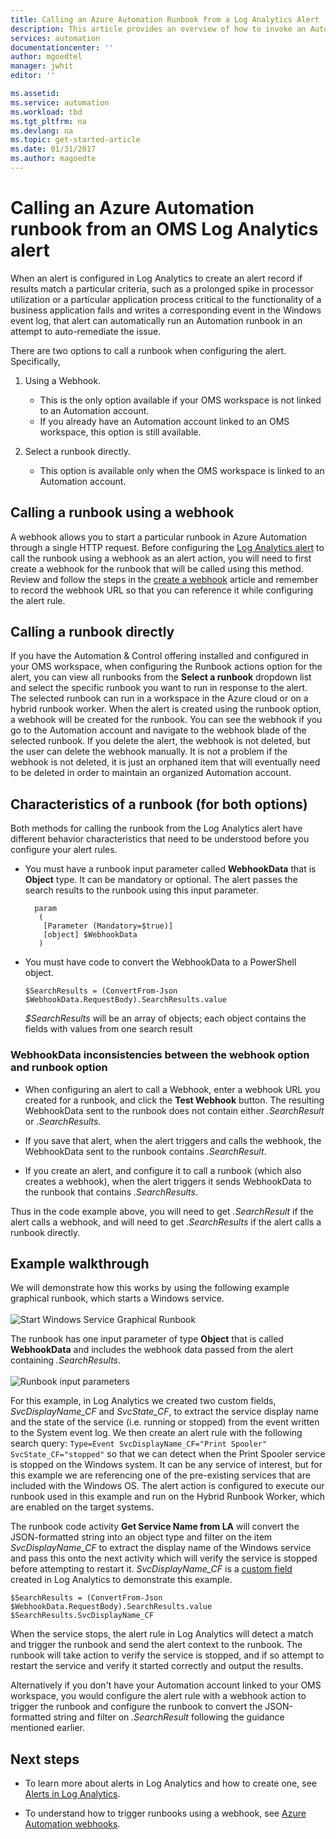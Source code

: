 ```yaml
---
title: Calling an Azure Automation Runbook from a Log Analytics Alert | Microsoft Docs
description: This article provides an overview of how to invoke an Automation runbook from a Microsoft OMS Log Analytics alert.
services: automation
documentationcenter: ''
author: mgoedtel
manager: jwhit
editor: ''

ms.assetid:
ms.service: automation
ms.workload: tbd
ms.tgt_pltfrm: na
ms.devlang: na
ms.topic: get-started-article
ms.date: 01/31/2017
ms.author: magoedte
---
```


# Calling an Azure Automation runbook from an OMS Log Analytics alert

When an alert is configured in Log Analytics to create an alert record if results match a particular criteria, such as a prolonged spike in processor utilization or a particular application process critical to the functionality of a business application fails and writes a corresponding event in the Windows event log, that alert can automatically run an Automation runbook in an attempt to auto-remediate the issue.  

There are two options to call a runbook when configuring the alert.  Specifically,

1. Using a Webhook.
   * This is the only option available if your OMS workspace is not linked to an Automation account.
   * If you already have an Automation account linked to an OMS workspace, this option is still available.  

2. Select a runbook directly.
   * This option is available only when the OMS workspace is linked to an Automation account.  

## Calling a runbook using a webhook

A webhook allows you to start a particular runbook in Azure Automation through a single HTTP request.  Before configuring the [Log Analytics alert](../log-analytics/log-analytics-alerts.md#alert-rules) to call the runbook using a webhook as an alert action, you will need to first create a webhook for the runbook that will be called using this method.  Review and follow the steps in the [create a webhook](automation-webhooks.md#creating-a-webhook) article and remember to record the webhook URL so that you can reference it while configuring the alert rule.   

## Calling a runbook directly

If you have the Automation & Control offering installed and configured in your OMS workspace, when configuring the Runbook actions option for the alert, you can view all runbooks from the **Select a runbook** dropdown list and select the specific runbook you want to run in response to the alert.  The selected runbook can run in a workspace in the Azure cloud or on a hybrid runbook worker.  When the alert is created using the runbook option, a webhook will be created for the runbook.  You can see the webhook if you go to the Automation account and navigate to the webhook blade of the selected runbook.  If you delete the alert, the webhook is not deleted, but the user can delete the webhook manually.  It is not a problem if the webhook is not deleted, it is just an orphaned item that will eventually need to be deleted in order to maintain an organized Automation account.  

## Characteristics of a runbook (for both options)

Both methods for calling the runbook from the Log Analytics alert have different behavior characteristics that need to be understood before you configure your alert rules.  

* You must have a runbook input parameter called **WebhookData** that is **Object** type.  It can be mandatory or optional.  The alert passes the search results to the runbook using this input parameter.

        param  
	     (  
	      [Parameter (Mandatory=$true)]  
	      [object] $WebhookData  
         )

*  You must have code to convert the WebhookData to a PowerShell object.

	`$SearchResults = (ConvertFrom-Json $WebhookData.RequestBody).SearchResults.value`

	*$SearchResults* will be an array of objects; each object contains the fields with values from one search result

### WebhookData inconsistencies between the webhook option and runbook option

* When configuring an alert to call a Webhook, enter a webhook URL you created for a runbook, and click the **Test Webhook** button.  The resulting WebhookData sent to the runbook does not contain either *.SearchResult* or *.SearchResults*.

*  If you save that alert, when the alert triggers and calls the webhook, the WebhookData sent to the runbook contains *.SearchResult*.
* If you create an alert, and configure it to call a runbook (which also creates a webhook), when the alert triggers it sends WebhookData to the runbook that contains *.SearchResults*.

Thus in the code example above, you will need to get *.SearchResult* if the alert calls a webhook, and will need to get *.SearchResults* if the alert calls a runbook directly.

## Example walkthrough

We will demonstrate how this works by using the following example graphical runbook, which starts a Windows service.<br><br> ![Start Windows Service Graphical Runbook](media/automation-invoke-runbook-from-omsla-alert/automation-runbook-restartservice.png)<br>

The runbook has one input parameter of type **Object** that is called **WebhookData** and includes the webhook data passed from the alert containing *.SearchResults*.<br><br> ![Runbook input parameters](media/automation-invoke-runbook-from-omsla-alert/automation-runbook-restartservice-inputparameter.png)<br>

For this example, in Log Analytics we created two custom fields, *SvcDisplayName_CF* and *SvcState_CF*, to extract the service display name and the state of the service (i.e. running or stopped) from the event written to the System event log.  We then create an alert rule with the following search query: `Type=Event SvcDisplayName_CF="Print Spooler" SvcState_CF="stopped"` so that we can detect when the Print Spooler service is stopped on the Windows system.  It can be any service of interest, but for this example we are referencing one of the pre-existing services that are included with the Windows OS.  The alert action is configured to execute our runbook used in this example and run on the Hybrid Runbook Worker, which are enabled on the target systems.   

The runbook code activity **Get Service Name from LA** will convert the JSON-formatted string into an object type and filter on the item *SvcDisplayName_CF* to extract the display name of the Windows service and pass this onto the next activity which will verify the service is stopped before attempting to restart it.  *SvcDisplayName_CF* is a [custom field](../log-analytics/log-analytics-custom-fields.md) created in Log Analytics to demonstrate this example.

    $SearchResults = (ConvertFrom-Json $WebhookData.RequestBody).SearchResults.value
    $SearchResults.SvcDisplayName_CF  

When the service stops, the alert rule in Log Analytics will detect a match and trigger the runbook and send the alert context to the runbook. The runbook will take action to verify the service is stopped, and if so attempt to restart the service and verify it started correctly and output the results.     

Alternatively if you don't have your Automation account linked to your OMS workspace, you would configure the alert rule with a webhook action to trigger the runbook and configure the runbook to convert the JSON-formatted string and filter on *.SearchResult* following the guidance mentioned earlier.    

## Next steps

* To learn more about alerts in Log Analytics and how to create one, see [Alerts in Log Analytics](../log-analytics/log-analytics-alerts.md).

* To understand how to trigger runbooks using a webhook, see [Azure Automation webhooks](automation-webhooks.md).
